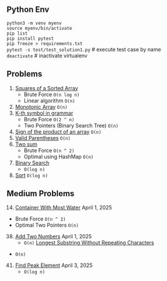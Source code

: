 ## Python Env

`python3 -m venv myenv`  
`source myenv/bin/activate`  
`pip list`  
`pip install pytest`  
`pip freeze > requirements.txt`  
`pytest -s test/test_solution1.py` # execute test case by name  
`deactivate` # inactivate virtualenv

## Problems

1. [Squares of a Sorted Array](https://leetcode.com/problems/squares-of-a-sorted-array/description/)
    - Brute Force `O(n log n)`
    - Linear algorithm `O(n)`
2. [Monotonic Array](https://leetcode.com/problems/monotonic-array/description/) `O(n)`
3. [K-th symbol in grammar](https://leetcode.com/problems/k-th-symbol-in-grammar/description/)
    - Brute Force `O(2 ^ n)`  
    - Two Pointers (Binary Search Tree) `O(n)`
4. [Sign of the product of an array](https://leetcode.com/problems/sign-of-the-product-of-an-array/) `O(n)`
5. [Valid Parentheses](https://leetcode.com/problems/valid-parentheses/description/) `O(n)`
6. [Two sum](https://leetcode.com/problems/two-sum/description/)
    - Brute Force `O(n ^ 2)`
    - Optimal using HashMap `O(n)` 
8. [Binary Search](https://leetcode.com/problems/binary-search/description/) 
   - `O(log n)`
9. [Sqrt](https://leetcode.com/problems/sqrtx) `O(log n)` 

## Medium Problems

14. [Container With Most Water](https://leetcode.com/problems/container-with-most-water) April 1, 2025
   - Brute Force `O(n ^ 2)`
   - Optimal Two Pointers `O(n)`
38. [Add Two Numbers](https://leetcode.com/problems/add-two-numbers/) April 1, 2025
    - `O(n)`
[Longest Substring Without Repeating Characters](https://leetcode.com/problems/longest-substring-without-repeating-characters/) 
- `O(n)`
41. [Find Peak Element](https://leetcode.com/problems/find-peak-element) April 3, 2025
    - `O(log n)`